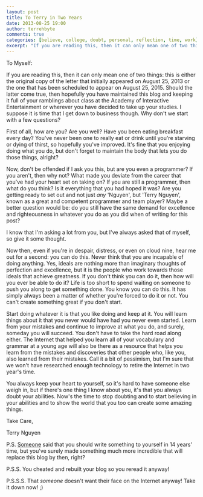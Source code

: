 ```yaml
---
layout: post
title: To Terry in Two Years
date: 2013-08-25 19:00
author: terrehbyte
comments: true
categories: [believe, college, doubt, personal, reflection, time, work]
excerpt: "If you are reading this, then it can only mean one of two things: either you're Terry in two years or you're not Terry and you're reading this for some reason. Either is fine with this Terry, at the very least."
---
```

To Myself:  

If you are reading this, then it can only mean one of two things: this is either the original copy of the letter that initially appeared on August 25, 2013 or the one that has been scheduled to appear on August 25, 2015. Should the latter come true, then hopefully you have maintained this blog and keeping it full of your ramblings about class at the Academy of Interactive Entertainment or wherever you have decided to take up your studies. I suppose it is time that I get down to business though. Why don't we start with a few questions?  


First of all, how are you? Are you well? Have you been eating breakfast every day? You've never been one to really eat or drink until you're starving or dying of thirst, so hopefully you've improved. It's fine that you enjoying doing what you do, but don't forget to maintain the body that lets you do those things, alright?  

Now, don't be offended if I ask you this, but are you even a programmer? If you aren't, then why not? What made you deviate from the career that you've had your heart set on taking on? If you are still a programmer, then what do you think? Is it everything that you had hoped it was? Are you getting ready to set out and not just *any* 'Nguyen', but 'Terry Nguyen', known as a great and competent programmer and team player? Maybe a better question would be: do you still have the same demand for excellence and righteousness in whatever you do as you did when of writing for this post?  

I know that I'm asking a lot from you, but I've always asked that of myself, so give it some thought.  

Now then, even if you're in despair, distress, or even on cloud nine, hear me out for a second: you can do this. Never think that you are incapable of doing anything. Yes, ideals are nothing more than imaginary thoughts of perfection and excellence, but it is the people who work towards those ideals that achieve greatness. If you don't think you can do it, then how will you ever be able to do it? Life is too short to spend waiting on someone to push you along to get something done. You know you can do this. It has simply always been a matter of whether you're forced to do it or not. You can't create something great if you don't start.  

Start doing whatever it is that you like doing and keep at it. You will learn things about it that you never would have had you never even started. Learn from your mistakes and continue to improve at what you do, and surely, someday you will succeed. You don't have to take the hard road along either. The Internet that helped you learn all of your vocabulary and grammar at a young age will also be there as a resource that helps you learn from the mistakes and discoveries that other people who, like you, also learned from their mistakes. Call it a bit of pessimism, but I'm sure that we won't have researched enough technology to retire the Internet in two year's time.  

You always keep your heart to yourself, so it's hard to have someone else weigh in, but if there's one thing I know about you, it's that you always doubt your abilities. Now's the time to stop doubting and to start believing in your abilities and to show the world that you too can create some amazing things.  

Take Care,  

Terry Nguyen  

P.S. [Someone](http://terrehbyte.files.wordpress.com/2013/08/fail-faster.gif) said that you should write something to yourself in 14 years' time, but you've surely made something much more incredible that will replace this blog by then, right?

P.S.S. You cheated and rebuilt your blog so you reread it anyway!  

P.S.S.S. That *someone* doesn't want their face on the Internet anyway! Take it down now! ;)